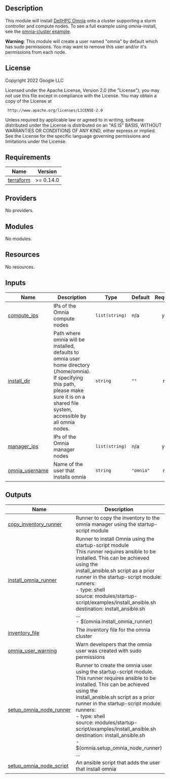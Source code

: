 ## Description

This module will install [DellHPC Omnia](https://github.com/dellhpc/omnia)
onto a cluster supporting a slurm controller and compute nodes. To see a full
example using omnia-install, see the
[omnia-cluster example](../../../community/examples/omnia-cluster.yaml).

**Warning**: This module will create a user named "omnia" by default which has
sudo permissions. You may want to remove this user and/or it's permissions from
each node.

## License

<!-- BEGINNING OF PRE-COMMIT-TERRAFORM DOCS HOOK -->
Copyright 2022 Google LLC

Licensed under the Apache License, Version 2.0 (the "License");
you may not use this file except in compliance with the License.
You may obtain a copy of the License at

     http://www.apache.org/licenses/LICENSE-2.0

Unless required by applicable law or agreed to in writing, software
distributed under the License is distributed on an "AS IS" BASIS,
WITHOUT WARRANTIES OR CONDITIONS OF ANY KIND, either express or implied.
See the License for the specific language governing permissions and
limitations under the License.

## Requirements

| Name | Version |
|------|---------|
| <a name="requirement_terraform"></a> [terraform](#requirement\_terraform) | >= 0.14.0 |

## Providers

No providers.

## Modules

No modules.

## Resources

No resources.

## Inputs

| Name | Description | Type | Default | Required |
|------|-------------|------|---------|:--------:|
| <a name="input_compute_ips"></a> [compute\_ips](#input\_compute\_ips) | IPs of the Omnia compute nodes | `list(string)` | n/a | yes |
| <a name="input_install_dir"></a> [install\_dir](#input\_install\_dir) | Path where omnia will be installed, defaults to omnia user home directory (/home/omnia).<br>If specifying this path, please make sure it is on a shared file system, accessible by all omnia nodes. | `string` | `""` | no |
| <a name="input_manager_ips"></a> [manager\_ips](#input\_manager\_ips) | IPs of the Omnia manager nodes | `list(string)` | n/a | yes |
| <a name="input_omnia_username"></a> [omnia\_username](#input\_omnia\_username) | Name of the user that installs omnia | `string` | `"omnia"` | no |

## Outputs

| Name | Description |
|------|-------------|
| <a name="output_copy_inventory_runner"></a> [copy\_inventory\_runner](#output\_copy\_inventory\_runner) | Runner to copy the inventory to the omnia manager using the startup-script module |
| <a name="output_install_omnia_runner"></a> [install\_omnia\_runner](#output\_install\_omnia\_runner) | Runner to install Omnia using the startup-script module<br>This runner requires ansible to be installed. This can be achieved using the<br>install\_ansible.sh script as a prior runner in the startup-script module:<br>runners:<br>- type: shell<br>  source: modules/startup-script/examples/install\_ansible.sh<br>  destination: install\_ansible.sh<br>...<br>- $(omnia.install\_omnia\_runner) |
| <a name="output_inventory_file"></a> [inventory\_file](#output\_inventory\_file) | The inventory file for the omnia cluster |
| <a name="output_omnia_user_warning"></a> [omnia\_user\_warning](#output\_omnia\_user\_warning) | Warn developers that the omnia user was created with sudo permissions |
| <a name="output_setup_omnia_node_runner"></a> [setup\_omnia\_node\_runner](#output\_setup\_omnia\_node\_runner) | Runner to create the omnia user using the startup-script module.<br>This runner requires ansible to be installed. This can be achieved using the<br>install\_ansible.sh script as a prior runner in the startup-script module:<br>runners:<br>- type: shell<br>  source: modules/startup-script/examples/install\_ansible.sh<br>  destination: install\_ansible.sh<br>- $(omnia.setup\_omnia\_node\_runner)<br>... |
| <a name="output_setup_omnia_node_script"></a> [setup\_omnia\_node\_script](#output\_setup\_omnia\_node\_script) | An ansible script that adds the user that install omnia |
<!-- END OF PRE-COMMIT-TERRAFORM DOCS HOOK -->
